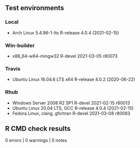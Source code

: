 ## Test environments

### Local
* Arch Linux 5.4.96-1-lts          R-release 4.0.4 (2021-02-15)

### Win-builder
* x86_64-w64-mingw32               R-devel   2021-03-05 r80073

### Travis

* Ubuntu Linux 16.04.6 LTS x64     R-release 4.0.2 (2020-06-22)

### Rhub
* Windows Server 2008 R2 SP1       R-devel   2021-02-15 r80013
* Ubuntu Linux 20.04 LTS, GCC      R-release 4.0.4 (2021-02-15)
* Fedora Linux, clang, gfortran    R-devel   2021-03-08 r80083

## R CMD check results

0 errors | 0 warnings | 0 notes
